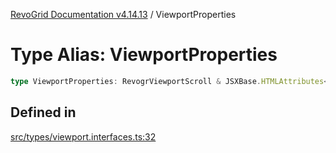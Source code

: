 [RevoGrid Documentation v4.14.13](README.md) / ViewportProperties

# Type Alias: ViewportProperties

```ts
type ViewportProperties: RevogrViewportScroll & JSXBase.HTMLAttributes<HTMLRevogrViewportScrollElement>;
```

## Defined in

[src/types/viewport.interfaces.ts:32](https://github.com/revolist/revogrid/blob/4eff1607ca8ee7d75f31750c713182488767268a/src/types/viewport.interfaces.ts#L32)
